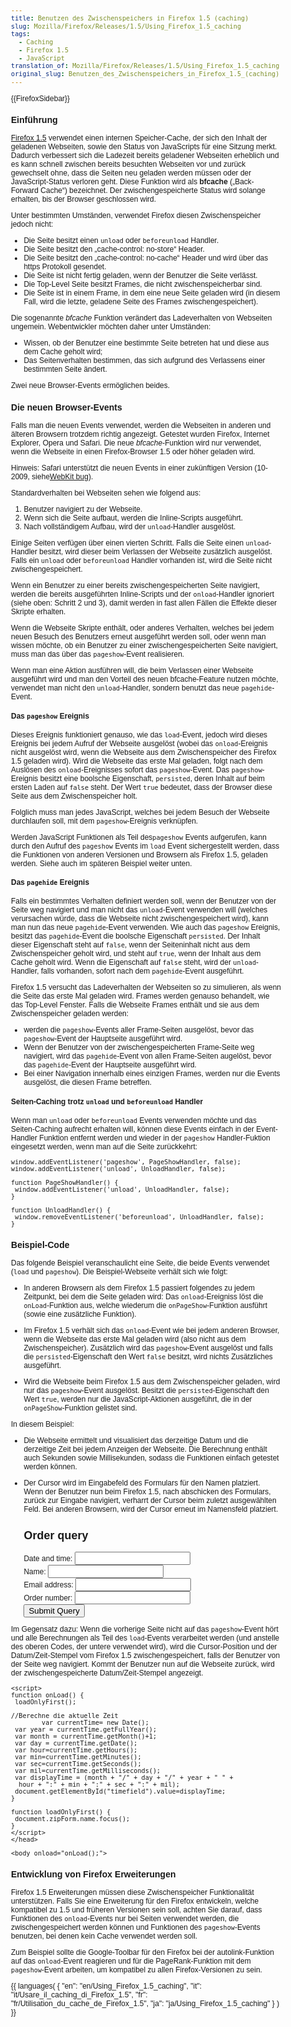 ```yaml
---
title: Benutzen des Zwischenspeichers in Firefox 1.5 (caching)
slug: Mozilla/Firefox/Releases/1.5/Using_Firefox_1.5_caching
tags:
  - Caching
  - Firefox 1.5
  - JavaScript
translation_of: Mozilla/Firefox/Releases/1.5/Using_Firefox_1.5_caching
original_slug: Benutzen_des_Zwischenspeichers_in_Firefox_1.5_(caching)
---
```

{{FirefoxSidebar}}

### Einführung

[Firefox 1.5](/de/Firefox_1.5_für_Entwickler "de/Firefox_1.5_für_Entwickler") verwendet einen internen Speicher-Cache, der sich den Inhalt der geladenen Webseiten, sowie den Status von JavaScripts für eine Sitzung merkt. Dadurch verbessert sich die Ladezeit bereits geladener Webseiten erheblich und es kann schnell zwischen bereits besuchten Webseiten vor und zurück gewechselt ohne, dass die Seiten neu geladen werden müssen oder der JavaScript-Status verloren geht. Diese Funktion wird als **bfcache** („Back-Forward Cache“) bezeichnet. Der zwischengespeicherte Status wird solange erhalten, bis der Browser geschlossen wird.

Unter bestimmten Umständen, verwendet Firefox diesen Zwischenspeicher jedoch nicht:

- Die Seite besitzt einen `unload` oder `beforeunload` Handler.
- Die Seite besitzt den „cache-control: no-store“ Header.
- Die Seite besitzt den „cache-control: no-cache“ Header und wird über das https Protokoll gesendet.
- Die Seite ist nicht fertig geladen, wenn der Benutzer die Seite verlässt.
- Die Top-Level Seite besitzt Frames, die nicht zwischenspeicherbar sind.
- Die Seite ist in einem Frame, in dem eine neue Seite geladen wird (in diesem Fall, wird die letzte, geladene Seite des Frames zwischengespeichert).

Die sogenannte _bfcache_ Funktion verändert das Ladeverhalten von Webseiten ungemein. Webentwickler möchten daher unter Umständen:

- Wissen, ob der Benutzer eine bestimmte Seite betreten hat und diese aus dem Cache geholt wird;
- Das Seitenverhalten bestimmen, das sich aufgrund des Verlassens einer bestimmten Seite ändert.

Zwei neue Browser-Events ermöglichen beides.

### Die neuen Browser-Events

Falls man die neuen Events verwendet, werden die Webseiten in anderen und älteren Browsern trotzdem richtig angezeigt. Getestet wurden Firefox, Internet Explorer, Opera und Safari. Die neue _bfcache_-Funktion wird nur verwendet, wenn die Webseite in einen Firefox-Browser 1.5 oder höher geladen wird.

Hinweis: Safari unterstützt die neuen Events in einer zukünftigen Version (10-2009, siehe[WebKit bug](https://bugs.webkit.org/show_bug.cgi?id=28758)).

Standardverhalten bei Webseiten sehen wie folgend aus:

1. Benutzer navigiert zu der Webseite.
2. Wenn sich die Seite aufbaut, werden die Inline-Scripts ausgeführt.
3. Nach vollständigem Aufbau, wird der `unload`-Handler ausgelöst.

Einige Seiten verfügen über einen vierten Schritt. Falls die Seite einen `unload`-Handler besitzt, wird dieser beim Verlassen der Webseite zusätzlich ausgelöst. Falls ein `unload` oder `beforeunload` Handler vorhanden ist, wird die Seite nicht zwischengespeichert.

Wenn ein Benutzer zu einer bereits zwischengespeicherten Seite navigiert, werden die bereits ausgeführten Inline-Scripts und der `onload`-Handler ignoriert (siehe oben: Schritt 2 und 3), damit werden in fast allen Fällen die Effekte dieser Skripte erhalten.

Wenn die Webseite Skripte enthält, oder anderes Verhalten, welches bei jedem neuen Besuch des Benutzers erneut ausgeführt werden soll, oder wenn man wissen möchte, ob ein Benutzer zu einer zwischengespeicherten Seite navigiert, muss man das über das `pageshow`-Event realisieren.

Wenn man eine Aktion ausführen will, die beim Verlassen einer Webseite ausgeführt wird und man den Vorteil des neuen bfcache-Feature nutzen möchte, verwendet man nicht den `unload`-Handler, sondern benutzt das neue `pagehide`-Event.

#### Das `pageshow` Ereignis

Dieses Ereignis funktioniert genauso, wie das `load`-Event, jedoch wird dieses Ereignis bei jedem Aufruf der Webseite ausgelöst (wobei das `onload`-Ereignis nicht ausgelöst wird, wenn die Webseite aus dem Zwischenspeicher des Firefox 1.5 geladen wird). Wird die Webseite das erste Mal geladen, folgt nach dem Auslösen des `onload`-Ereignisses sofort das `pageshow`-Event. Das `pageshow`-Ereignis besitzt eine boolsche Eigenschaft, `persisted`, deren Inhalt auf beim ersten Laden auf `false` steht. Der Wert `true` bedeutet, dass der Browser diese Seite aus dem Zwischenspeicher holt.

Folglich muss man jedes JavaScript, welches bei jedem Besuch der Webseite durchlaufen soll, mit dem `pageshow`-Ereignis verknüpfen.

Werden JavaScript Funktionen als Teil des`pageshow` Events aufgerufen, kann durch den Aufruf des `pageshow` Events im `load` Event sichergestellt werden, dass die Funktionen von anderen Versionen und Browsern als Firefox 1.5, geladen werden. Siehe auch im späteren Beispiel weiter unten.

#### Das `pagehide` Ereignis

Falls ein bestimmtes Verhalten definiert werden soll, wenn der Benutzer von der Seite weg navigiert und man nicht das `unload`-Event verwenden will (welches verursachen würde, dass die Webseite nicht zwischengespeichert wird), kann man nun das neue `pagehide`-Event verwenden. Wie auch das `pageshow` Ereignis, besitzt das `pagehide`-Event die boolsche Eigenschaft `persisted`. Der Inhalt dieser Eigenschaft steht auf `false`, wenn der Seiteninhalt nicht aus dem Zwischenspeicher geholt wird, und steht auf `true`, wenn der Inhalt aus dem Cache geholt wird. Wenn die Eigenschaft auf `false` steht, wird der `unload`-Handler, falls vorhanden, sofort nach dem `pagehide`-Event ausgeführt.

Firefox 1.5 versucht das Ladeverhalten der Webseiten so zu simulieren, als wenn die Seite das erste Mal geladen wird. Frames werden genauso behandelt, wie das Top-Level Fenster. Falls die Webseite Frames enthält und sie aus dem Zwischenspeicher geladen werden:

- werden die `pageshow`-Events aller Frame-Seiten ausgelöst, bevor das `pageshow`-Event der Hauptseite ausgeführt wird.
- Wenn der Benutzer von der zwischengespeicherten Frame-Seite weg navigiert, wird das `pagehide`-Event von allen Frame-Seiten augelöst, bevor das `pagehide`-Event der Hauptseite ausgeführt wird.
- Bei einer Navigation innerhalb eines einzigen Frames, werden nur die Events ausgelöst, die diesen Frame betreffen.

#### Seiten-Caching trotz `unload` und `beforeunload` Handler

Wenn man `unload` oder `beforeunload` Events verwenden möchte und das Seiten-Caching aufrecht erhalten will, können diese Events einfach in der Event-Handler Funktion entfernt werden und wieder in der `pageshow` Handler-Fuktion eingesetzt werden, wenn man auf die Seite zurückkehrt:

    window.addEventListener('pageshow', PageShowHandler, false);
    window.addEventListener('unload', UnloadHandler, false);

    function PageShowHandler() {
     window.addEventListener('unload', UnloadHandler, false);
    }

    function UnloadHandler() {
     window.removeEventListener('beforeunload', UnloadHandler, false);
    }

### Beispiel-Code

Das folgende Beispiel veranschaulicht eine Seite, die beide Events verwendet (`load` und `pageshow`). Die Beispiel-Webseite verhält sich wie folgt:

- In anderen Browsern als dem Firefox 1.5 passiert folgendes zu jedem Zeitpunkt, bei dem die Seite geladen wird: Das `onload`-Ereigniss löst die `onLoad`-Funktion aus, welche wiederum die `onPageShow`-Funktion ausführt (sowie eine zusätzliche Funktion).

- Im Firefox 1.5 verhält sich das `onload`-Event wie bei jedem anderen Browser, wenn die Webseite das erste Mal geladen wird (also nicht aus dem Zwischenspeicher). Zusätzlich wird das `pageshow`-Event ausgelöst und falls die `persisted`-Eigenschaft den Wert `false` besitzt, wird nichts Zusätzliches ausgeführt.

- Wird die Webseite beim Firefox 1.5 aus dem Zwischenspeicher geladen, wird nur das `pageshow`-Event ausgelöst. Besitzt die `persisted`-Eigenschaft den Wert `true`, werden nur die JavaScript-Aktionen ausgeführt, die in der `onPageShow`-Funktion gelistet sind.

In diesem Beispiel:

- Die Webseite ermittelt und visualisiert das derzeitige Datum und die derzeitige Zeit bei jedem Anzeigen der Webseite. Die Berechnung enthält auch Sekunden sowie Millisekunden, sodass die Funktionen einfach getestet werden können.
- Der Cursor wird im Eingabefeld des Formulars für den Namen platziert. Wenn der Benutzer nun beim Firefox 1.5, nach abschicken des Formulars, zurück zur Eingabe navigiert, verharrt der Cursor beim zuletzt ausgewählten Feld. Bei anderen Browsern, wird der Cursor erneut im Namensfeld platziert.

    <!DOCTYPE HTML PUBLIC "-//W3C//DTD HTML 4.01 Transitional//EN"
       "http://www.w3.org/TR/html4/loose.dtd">
    <HTML>
    <head>
    <title>Order query : Firefox 1.5 Example</title>
    <style type="text/css">
    body, p {
     font-family: Verdana, sans-serif;
     font-size: 12px;
        }
    </style>
    <script type="text/javascript">
    function onLoad() {
     loadOnlyFirst();
     onPageShow();
    }

    function onPageShow() {
    //Berechne die aktuelle Zeit
            var currentTime= new Date();
     var year=currentTime.getFullYear();
     var month=currentTime.getMonth()+1;
     var day=currentTime.getDate();
     var hour=currentTime.getHours();
     var min=currentTime.getMinutes();
     var sec=currentTime.getSeconds();
     var mil=currentTime.getMilliseconds();
     var displayTime = (month + "/" + day + "/" + year + " " +
      hour + ":" + min + ":" + sec + ":" + mil);
     document.getElementById("timefield").value=displayTime;
    }

    function loadOnlyFirst() {
     document.zipForm.name.focus();
    }
    </script>
    </head>
    <body onload="onLoad();" onpageshow="if (event.persisted) onPageShow();">
    <h2>Order query</h2>

    <form name="zipForm" action="http://www.example.com/formresult.html" method="get">
    <label for="timefield">Date and time:</label>
    <input type="text" id="timefield"><br>
    <label for="name">Name:</label>
    <input type="text" id="name"><br>
    <label for="address">Email address:</label>
    <input type="text" id="address"><br>
    <label for="order">Order number:</label>
    <input type="text" id="order"><br>
    <input type="submit" name="submit" value="Submit Query">
    </form>
    </body>
    </html>

Im Gegensatz dazu: Wenn die vorherige Seite nicht auf das `pageshow`-Event hört und alle Berechnungen als Teil des `load`-Events verarbeitet werden (und anstelle des oberen Codes, der untere verwendet wird), wird die Cursor-Position und der Datum/Zeit-Stempel vom Firefox 1.5 zwischengespeichert, falls der Benutzer von der Seite weg navigiert. Kommt der Benutzer nun auf die Webseite zurück, wird der zwischengespeicherte Datum/Zeit-Stempel angezeigt.

    <script>
    function onLoad() {
     loadOnlyFirst();

    //Berechne die aktuelle Zeit
            var currentTime= new Date();
     var year = currentTime.getFullYear();
     var month = currentTime.getMonth()+1;
     var day = currentTime.getDate();
     var hour=currentTime.getHours();
     var min=currentTime.getMinutes();
     var sec=currentTime.getSeconds();
     var mil=currentTime.getMilliseconds();
     var displayTime = (month + "/" + day + "/" + year + " " +
      hour + ":" + min + ":" + sec + ":" + mil);
     document.getElementById("timefield").value=displayTime;
    }

    function loadOnlyFirst() {
     document.zipForm.name.focus();
    }
    </script>
    </head>

    <body onload="onLoad();">

### Entwicklung von Firefox Erweiterungen

Firefox 1.5 Erweiterungen müssen diese Zwischenspeicher Funktionalität unterstützen. Falls Sie eine Erweiterung für den Firefox entwickeln, welche kompatibel zu 1.5 und früheren Versionen sein soll, achten Sie darauf, dass Funktionen des `onload`-Events nur bei Seiten verwendet werden, die zwischengespeichert werden können und Funktionen des `pageshow`-Events benutzen, bei denen kein Cache verwendet werden soll.

Zum Beispiel sollte die Google-Toolbar für den Firefox bei der autolink-Funktion auf das `onload`-Event reagieren und für die PageRank-Funktion mit dem `pageshow`-Event arbeiten, um kompatibel zu allen Firefox-Versionen zu sein.

{{ languages( { "en": "en/Using_Firefox\_1.5\_caching", "it": "it/Usare_il_caching_di_Firefox\_1.5", "fr": "fr/Utilisation_du_cache_de_Firefox\_1.5", "ja": "ja/Using_Firefox\_1.5\_caching" } ) }}
